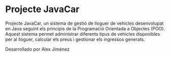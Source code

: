 <h1>Projecte JavaCar</h1>
<p>Projecte JavaCar, un sistema de gestió de lloguer de vehicles desenvolupat en Java seguint els principis de la Programació Orientada a Objectes (POO). Aquest sistema permet administrar diferents tipus de vehicles disponibles per al lloguer, calcular els preus i gestionar els ingressos generats.  </p>
<p>Desarrollado por Alex Jiménez</p>
